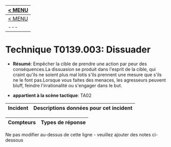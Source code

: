 |[< MENU](../README.md)|
|---|
|[< MENU](../../README.md)|
|---|
# Technique T0139.003: Dissuader

* **Résumé**: Empêcher la cible de prendre une action par peur des conséquences.La dissuasion se produit dans l'esprit de la cible, qui craint qu'ils ne soient plus mal lotis s'ils prennent une mesure que s'ils ne le font pas.Lorsque vous faites des menaces, les agresseurs peuvent bluff, feindre l'irrationalité ou s'engager dans le but.

* **appartient à la scène tactique**: TA02


|Incident |Descriptions données pour cet incident |
|-------- |-------------------- |



|Compteurs |Types de réponse |
|-------- |-------------- |


Ne pas modifier au-dessus de cette ligne - veuillez ajouter des notes ci-dessous